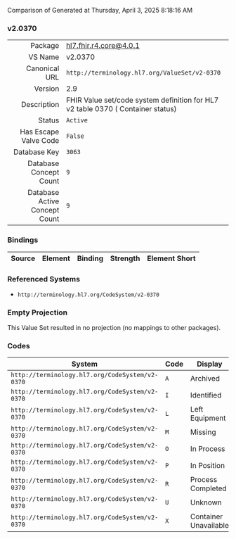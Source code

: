 Comparison of 
Generated at Thursday, April 3, 2025 8:18:16 AM

### v2.0370

|      |     |
| ---: | --- |
| Package | hl7.fhir.r4.core@4.0.1 |
| VS Name | v2.0370 |
| Canonical URL | `http://terminology.hl7.org/ValueSet/v2-0370` |
| Version | 2.9 |
| Description | FHIR Value set/code system definition for HL7 v2 table 0370 ( Container status) |
| Status | `Active` |
| Has Escape Valve Code | `False` |
| Database Key | `3063` |
| Database Concept Count | `9` |
| Database Active Concept Count | `9` |
### Bindings

| Source | Element | Binding | Strength | Element Short |
| ------ | ------- | ------- | -------- | ------------- |

### Referenced Systems

* `http://terminology.hl7.org/CodeSystem/v2-0370`
### Empty Projection

This Value Set resulted in no projection (no mappings to other packages).

### Codes

| System | Code | Display |
| ------ | ---- | ------- |
| `http://terminology.hl7.org/CodeSystem/v2-0370` | `A` | Archived |
| `http://terminology.hl7.org/CodeSystem/v2-0370` | `I` | Identified |
| `http://terminology.hl7.org/CodeSystem/v2-0370` | `L` | Left Equipment |
| `http://terminology.hl7.org/CodeSystem/v2-0370` | `M` | Missing |
| `http://terminology.hl7.org/CodeSystem/v2-0370` | `O` | In Process |
| `http://terminology.hl7.org/CodeSystem/v2-0370` | `P` | In Position |
| `http://terminology.hl7.org/CodeSystem/v2-0370` | `R` | Process Completed |
| `http://terminology.hl7.org/CodeSystem/v2-0370` | `U` | Unknown |
| `http://terminology.hl7.org/CodeSystem/v2-0370` | `X` | Container Unavailable |
